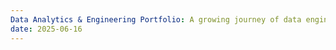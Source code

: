 ```yaml
---
Data Analytics & Engineering Portfolio: A growing journey of data engineering and analytics projects using Python, Power BI, and SQL. It includes real-world and learning-based work featuring ETL pipelines, data modeling, dashboards, and actionable insights through data visualization and storytelling.
date: 2025-06-16
---
```

